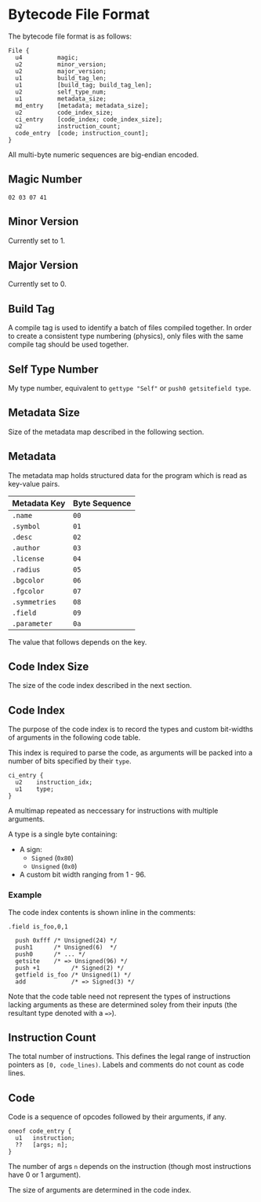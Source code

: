 # Bytecode File Format

The bytecode file format is as follows:

```
File {
  u4          magic;
  u2          minor_version;
  u2          major_version;
  u1          build_tag_len;
  u1          [build_tag; build_tag_len];
  u2          self_type_num;
  u1          metadata_size;
  md_entry    [metadata; metadata_size];
  u2          code_index_size;
  ci_entry    [code_index; code_index_size];
  u2          instruction_count;
  code_entry  [code; instruction_count];
}
```

All multi-byte numeric sequences are big-endian encoded.

## Magic Number

```
02 03 07 41
```

## Minor Version

Currently set to 1.

## Major Version

Currently set to 0.

## Build Tag

A compile tag is used to identify a batch of files compiled together. In order to create a consistent type numbering (physics), only files with the same compile tag should be used together.

## Self Type Number

My type number, equivalent to `gettype "Self"` or `push0 getsitefield type`.

## Metadata Size

Size of the metadata map described in the following section.

## Metadata

The metadata map holds structured data for the program which is read as key-value pairs.

|Metadata Key|Byte Sequence|
|---|---|
|`.name`|`00`|
|`.symbol`|`01`|
|`.desc`|`02`|
|`.author`|`03`|
|`.license`|`04`|
|`.radius`|`05`|
|`.bgcolor`|`06`|
|`.fgcolor`|`07`|
|`.symmetries`|`08`|
|`.field`|`09`|
|`.parameter`|`0a`|

The value that follows depends on the key.

## Code Index Size

The size of the code index described in the next section.

## Code Index

The purpose of the code index is to record the types and custom bit-widths of arguments in the following code table.

This index is required to parse the code, as arguments will be packed into a number of bits specified by their `type`.

```
ci_entry {
  u2    instruction_idx;
  u1    type;
}
```

A multimap repeated as neccessary for instructions with multiple arguments.

A type is a single byte containing:

* A sign:
  * `Signed` (`0x80`)
  * `Unsigned` (`0x0`)
* A custom bit width ranging from 1 - 96.

### Example

The code index contents is shown inline in the comments:

```
.field is_foo,0,1

  push 0xfff /* Unsigned(24) */
  push1      /* Unsigned(6)  */
  push0      /* ... */
  getsite    /* => Unsigned(96) */
  push +1         /* Signed(2) */
  getfield is_foo /* Unsigned(1) */
  add             /* => Signed(3) */
```

Note that the code table need not represent the types of instructions lacking arguments as these are determined soley from their inputs (the resultant type denoted with a `=>`).

## Instruction Count

The total number of instructions. This defines the legal range of instruction pointers as `[0, code_lines)`. Labels and comments do not count as code lines.

## Code

Code is a sequence of opcodes followed by their arguments, if any.

```
oneof code_entry {
  u1   instruction;
  ??   [args; n];
}
```

The number of args `n` depends on the instruction (though most instructions have 0 or 1 argument).

The size of arguments are determined in the code index.
